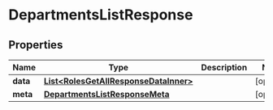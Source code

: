 

# DepartmentsListResponse


## Properties

| Name | Type | Description | Notes |
|------------ | ------------- | ------------- | -------------|
|**data** | [**List&lt;RolesGetAllResponseDataInner&gt;**](RolesGetAllResponseDataInner.md) |  |  [optional] |
|**meta** | [**DepartmentsListResponseMeta**](DepartmentsListResponseMeta.md) |  |  [optional] |



